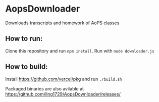 # AopsDownloader

Downloads transcripts and homework of AoPS classes

## How to run:
Clone this repository and run `npm install`. Run with `node downloader.js`

## How to build:
Install https://github.com/vercel/pkg and run `./build.sh`

Packaged binaries are also avilable at https://github.com/ling1729/AopsDownloader/releases/
